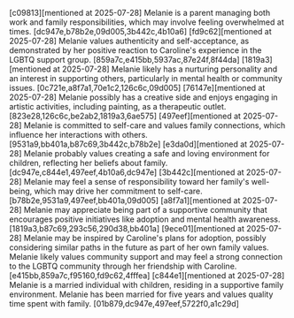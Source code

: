 [c09813][mentioned at 2025-07-28] Melanie is a parent managing both work and family responsibilities, which may involve feeling overwhelmed at times. [dc947e,b78b2e,09d005,3b442c,4b10a6]
[fd9c62][mentioned at 2025-07-28] Melanie values authenticity and self-acceptance, as demonstrated by her positive reaction to Caroline's experience in the LGBTQ support group. [859a7c,e415bb,5937ac,87e24f,8f44da]
[1819a3][mentioned at 2025-07-28] Melanie likely has a nurturing personality and an interest in supporting others, particularly in mental health or community issues. [0c721e,a8f7a1,70e1c2,126c6c,09d005]
[76147e][mentioned at 2025-07-28] Melanie possibly has a creative side and enjoys engaging in artistic activities, including painting, as a therapeutic outlet. [823e28,126c6c,be2ab2,1819a3,6ae575]
[497eef][mentioned at 2025-07-28] Melanie is committed to self-care and values family connections, which influence her interactions with others. [9531a9,bb401a,b87c69,3b442c,b78b2e]
[e3da0d][mentioned at 2025-07-28] Melanie probably values creating a safe and loving environment for children, reflecting her beliefs about family. [dc947e,c844e1,497eef,4b10a6,dc947e]
[3b442c][mentioned at 2025-07-28] Melanie may feel a sense of responsibility toward her family's well-being, which may drive her commitment to self-care. [b78b2e,9531a9,497eef,bb401a,09d005]
[a8f7a1][mentioned at 2025-07-28] Melanie may appreciate being part of a supportive community that encourages positive initiatives like adoption and mental health awareness. [1819a3,b87c69,293c56,290d38,bb401a]
[9ece01][mentioned at 2025-07-28] Melanie may be inspired by Caroline's plans for adoption, possibly considering similar paths in the future as part of her own family values. Melanie likely values community support and may feel a strong connection to the LGBTQ community through her friendship with Caroline. [e415bb,859a7c,f95160,fd9c62,4fffea]
[c844e1][mentioned at 2025-07-28] Melanie is a married individual with children, residing in a supportive family environment. Melanie has been married for five years and values quality time spent with family. [01b879,dc947e,497eef,5722f0,a1c29d]
